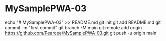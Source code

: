 # MySamplePWA-03
echo "# MySamplePWA-03" >> README.md
git init
git add README.md
git commit -m "first commit"
git branch -M main
git remote add origin https://github.com/Pearcee/MySamplePWA-03.git
git push -u origin main
